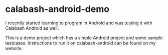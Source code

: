 calabash-android-demo
=====================

I recently started learning to program in Android and was testing it with Calabash Android as well. 

This is a demo project which has a simple Android project and some sample testcases. Instructions to run it on 
calabash-android can be found on my website.

